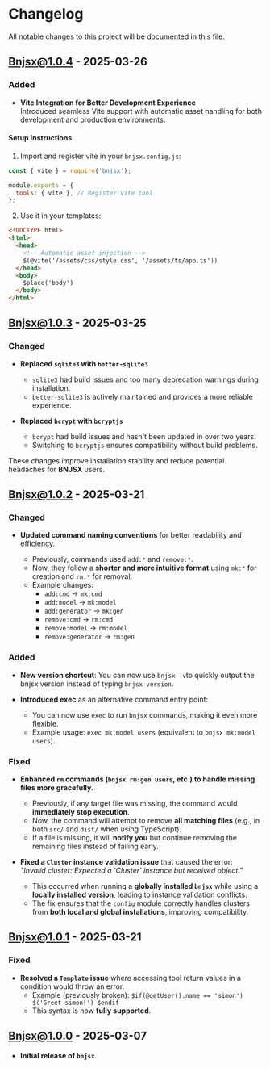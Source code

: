 # Changelog

All notable changes to this project will be documented in this file.

## Bnjsx@1.0.4 - 2025-03-26

### **Added**

- **Vite Integration for Better Development Experience**  
  Introduced seamless Vite support with automatic asset handling for both development and production environments.

#### **Setup Instructions**

1. Import and register vite in your `bnjsx.config.js`:

```js
const { vite } = require('bnjsx');

module.exports = {
  tools: { vite }, // Register Vite tool
};
```

2. Use it in your templates:

```html
<!DOCTYPE html>
<html>
  <head>
    <!-- Automatic asset injection -->
    $(@vite('/assets/css/style.css', '/assets/ts/app.ts'))
  </head>
  <body>
    $place('body')
  </body>
</html>
```

## Bnjsx@1.0.3 - 2025-03-25

### **Changed**

- **Replaced `sqlite3` with `better-sqlite3`**

  - `sqlite3` had build issues and too many deprecation warnings during installation.
  - `better-sqlite3` is actively maintained and provides a more reliable experience.

- **Replaced `bcrypt` with `bcryptjs`**
  - `bcrypt` had build issues and hasn't been updated in over two years.
  - Switching to `bcryptjs` ensures compatibility without build problems.

These changes improve installation stability and reduce potential headaches for **BNJSX** users.

## Bnjsx@1.0.2 - 2025-03-21

### Changed

- **Updated command naming conventions** for better readability and efficiency.

  - Previously, commands used `add:*` and `remove:*`.
  - Now, they follow a **shorter and more intuitive format** using `mk:*` for creation and `rm:*` for removal.
  - Example changes:
    - `add:cmd` → `mk:cmd`
    - `add:model` → `mk:model`
    - `add:generator` → `mk:gen`
    - `remove:cmd` → `rm:cmd`
    - `remove:model` → `rm:model`
    - `remove:generator` → `rm:gen`

### Added

- **New version shortcut**: You can now use `bnjsx -v`to quickly output the bnjsx version instead of typing `bnjsx version`.

- **Introduced exec** as an alternative command entry point:
  - You can now use `exec` to run `bnjsx` commands, making it even more flexible.
  - Example usage: `exec mk:model users` (equivalent to `bnjsx mk:model users`).

### Fixed

- **Enhanced `rm` commands (`bnjsx rm:gen users`, etc.) to handle missing files more gracefully.**

  - Previously, if any target file was missing, the command would **immediately stop execution**.
  - Now, the command will attempt to remove **all matching files** (e.g., in both `src/` and `dist/` when using TypeScript).
  - If a file is missing, it will **notify you** but continue removing the remaining files instead of failing early.

- **Fixed a `Cluster` instance validation issue** that caused the error:  
  _"Invalid cluster: Expected a 'Cluster' instance but received object."_
  - This occurred when running a **globally installed `bnjsx`** while using a **locally installed version**, leading to instance validation conflicts.
  - The fix ensures that the `config` module correctly handles clusters from **both local and global installations**, improving compatibility.

## Bnjsx@1.0.1 - 2025-03-21

### Fixed

- **Resolved a `Template` issue** where accessing tool return values in a condition would throw an error.
  - Example (previously broken): `$if(@getUser().name == 'simon') $('Greet simon!') $endif`
  - This syntax is now **fully supported**.

## Bnjsx@1.0.0 - 2025-03-07

- **Initial release of `bnjsx`**.

